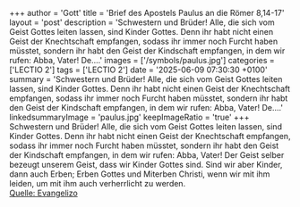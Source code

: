 +++
author = 'Gott'
title = 'Brief des Apostels Paulus an die Römer 8,14-17'
layout = 'post'
description = 'Schwestern und Brüder! Alle, die sich vom Geist Gottes leiten lassen, sind Kinder Gottes. Denn ihr habt nicht einen Geist der Knechtschaft empfangen, sodass ihr immer noch Furcht haben müsstet, sondern ihr habt den Geist der Kindschaft empfangen, in dem wir rufen: Abba, Vater! De....'
images = ['/symbols/paulus.jpg']
categories = ['LECTIO 2']
tags = ['LECTIO 2']
date = '2025-06-09 07:30:30 +0100'
summary = 'Schwestern und Brüder! Alle, die sich vom Geist Gottes leiten lassen, sind Kinder Gottes. Denn ihr habt nicht einen Geist der Knechtschaft empfangen, sodass ihr immer noch Furcht haben müsstet, sondern ihr habt den Geist der Kindschaft empfangen, in dem wir rufen: Abba, Vater! De....'
linkedsummaryImage = 'paulus.jpg'
keepImageRatio = 'true'
+++
Schwestern und Brüder! Alle, die sich vom Geist Gottes leiten lassen, sind Kinder Gottes.
Denn ihr habt nicht einen Geist der Knechtschaft empfangen, sodass ihr immer noch Furcht haben müsstet, sondern ihr habt den Geist der Kindschaft empfangen, in dem wir rufen: Abba, Vater!
Der Geist selber bezeugt unserem Geist, dass wir Kinder Gottes sind.<!--more-->
Sind wir aber Kinder, dann auch Erben; Erben Gottes und Miterben Christi, wenn wir mit ihm leiden, um mit ihm auch verherrlicht zu werden.<br> [Quelle: Evangelizo](https://evangeliumtagfuertag.org/DE/gospel)